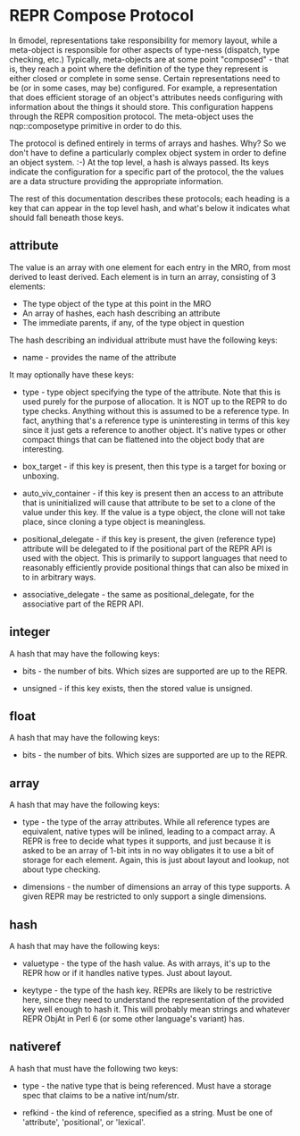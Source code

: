 # REPR Compose Protocol

In 6model, representations take responsibility for memory layout, while a
meta-object is responsible for other aspects of type-ness (dispatch, type
checking, etc.) Typically, meta-objects are at some point "composed" - that
is, they reach a point where the definition of the type they represent is
either closed or complete in some sense. Certain representations need to be
(or in some cases, may be) configured. For example, a representation that does
efficient storage of an object's attributes needs configuring with information
about the things it should store. This configuration happens through the REPR
composition protocol. The meta-object uses the nqp::composetype primitive in
order to do this.

The protocol is defined entirely in terms of arrays and hashes. Why? So we
don't have to define a particularly complex object system in order to define
an object system. :-) At the top level, a hash is always passed. Its keys
indicate the configuration for a specific part of the protocol, the the values
are a data structure providing the appropriate information.

The rest of this documentation describes these protocols; each heading is a
key that can appear in the top level hash, and what's below it indicates what
should fall beneath those keys.

## attribute

The value is an array with one element for each entry in the MRO, from most
derived to least derived. Each element is in turn an array, consisting of 3
elements:

* The type object of the type at this point in the MRO
* An array of hashes, each hash describing an attribute
* The immediate parents, if any, of the type object in question

The hash describing an individual attribute must have the following keys:

* name - provides the name of the attribute

It may optionally have these keys:

* type - type object specifying the type of the attribute. Note that this is
  used purely for the purpose of allocation. It is NOT up to the REPR to do
  type checks. Anything without this is assumed to be a reference type. In
  fact, anything that's a reference type is uninteresting in terms of this
  key since it just gets a reference to another object. It's native types or
  other compact things that can be flattened into the object body that are
  interesting.
  
* box_target - if this key is present, then this type is a target for boxing
  or unboxing.
  
* auto_viv_container - if this key is present then an access to an attribute
  that is uninitialized will cause that attribute to be set to a clone of the
  value under this key. If the value is a type object, the clone will not take
  place, since cloning a type object is meaningless.

* positional_delegate - if this key is present, the given (reference type)
  attribute will be delegated to if the positional part of the REPR API is
  used with the object. This is primarily to support languages that need to
  reasonably efficiently provide positional things that can also be mixed
  in to in arbitrary ways.
  
* associative_delegate - the same as positional_delegate, for the associative
  part of the REPR API.

## integer

A hash that may have the following keys:

* bits - the number of bits. Which sizes are supported are up to the REPR.

* unsigned - if this key exists, then the stored value is unsigned.

## float

A hash that may have the following keys:

* bits - the number of bits. Which sizes are supported are up to the REPR.

## array

A hash that may have the following keys:

* type - the type of the array attributes. While all reference types are
  equivalent, native types will be inlined, leading to a compact array. A REPR
  is free to decide what types it supports, and just because it is asked to be
  an array of 1-bit ints in no way obligates it to use a bit of storage for
  each element. Again, this is just about layout and lookup, not about type
  checking.

* dimensions - the number of dimensions an array of this type supports. A
  given REPR may be restricted to only support a single dimensions.

## hash

A hash that may have the following keys:

* valuetype - the type of the hash value. As with arrays, it's up to the REPR
  how or if it handles native types. Just about layout.

* keytype - the type of the hash key. REPRs are likely to be restrictive here,
  since they need to understand the representation of the provided key well
  enough to hash it. This will probably mean strings and whatever REPR ObjAt
  in Perl 6 (or some other language's variant) has.

## nativeref

A hash that must have the following two keys:

* type - the native type that is being referenced. Must have a storage spec
  that claims to be a native int/num/str.

* refkind - the kind of reference, specified as a string. Must be one of
  'attribute', 'positional', or 'lexical'.
